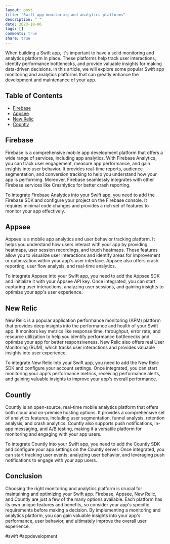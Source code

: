 ```yaml
---
layout: post
title: "Swift app monitoring and analytics platforms"
description: " "
date: 2023-10-06
tags: []
comments: true
share: true
---
```


When building a Swift app, it's important to have a solid monitoring and analytics platform in place. These platforms help track user interactions, identify performance bottlenecks, and provide valuable insights for making data-driven decisions. In this article, we will explore some popular Swift app monitoring and analytics platforms that can greatly enhance the development and maintenance of your app.

## Table of Contents
- [Firebase](#firebase)
- [Appsee](#appsee)
- [New Relic](#new-relic)
- [Countly](#countly)

## Firebase

Firebase is a comprehensive mobile app development platform that offers a wide range of services, including app analytics. With Firebase Analytics, you can track user engagement, measure app performance, and gain insights into user behavior. It provides real-time reports, audience segmentation, and conversion tracking to help you understand how your app is performing. Moreover, Firebase seamlessly integrates with other Firebase services like Crashlytics for better crash reporting.

To integrate Firebase Analytics into your Swift app, you need to add the Firebase SDK and configure your project on the Firebase console. It requires minimal code changes and provides a rich set of features to monitor your app effectively.

## Appsee

Appsee is a mobile app analytics and user behavior tracking platform. It helps you understand how users interact with your app by providing heatmaps, user session recordings, and touch heatmaps. These features allow you to visualize user interactions and identify areas for improvement or optimization within your app's user interface. Appsee also offers crash reporting, user flow analysis, and real-time analytics.

To integrate Appsee into your Swift app, you need to add the Appsee SDK and initialize it with your Appsee API key. Once integrated, you can start capturing user interactions, analyzing user sessions, and gaining insights to optimize your app's user experience.

## New Relic

New Relic is a popular application performance monitoring (APM) platform that provides deep insights into the performance and health of your Swift app. It monitors key metrics like response time, throughput, error rate, and resource utilization to help you identify performance bottlenecks and optimize your app for better responsiveness. New Relic also offers real User Monitoring (RUM), which tracks user interactions and provides valuable insights into user experience.

To integrate New Relic into your Swift app, you need to add the New Relic SDK and configure your account settings. Once integrated, you can start monitoring your app's performance metrics, receiving performance alerts, and gaining valuable insights to improve your app's overall performance.

## Countly

Countly is an open-source, real-time mobile analytics platform that offers both cloud and on-premise hosting options. It provides a comprehensive set of analytics features, including user segmentation, funnel analysis, retention analysis, and crash analytics. Countly also supports push notifications, in-app messaging, and A/B testing, making it a versatile platform for monitoring and engaging with your app users.

To integrate Countly into your Swift app, you need to add the Countly SDK and configure your app settings on the Countly server. Once integrated, you can start tracking user events, analyzing user behavior, and leveraging push notifications to engage with your app users.

## Conclusion

Choosing the right monitoring and analytics platform is crucial for maintaining and optimizing your Swift app. Firebase, Appsee, New Relic, and Countly are just a few of the many options available. Each platform has its own unique features and benefits, so consider your app's specific requirements before making a decision. By implementing a monitoring and analytics platform, you can gain valuable insights into your app's performance, user behavior, and ultimately improve the overall user experience.

#swift #appdevelopment